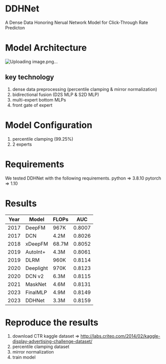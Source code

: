 # DDHNet
A Dense Data Honoring Nerual Network Model for Click-Through Rate Predicton 
# Model Architecture
![Uploading image.png…]()

## key technology
1. dense data preprocessing (percentile clamping & mirror normalization)
2. bidirectional fusion (D2S MLP & S2D MLP)
3. multi-expert bottom MLPs
4. front gate of expert

# Model Configuration 
1. percentile clamping (99.25%)
2. 2 experts
   
# Requirements
We tested DDHNet with the following requirements.
python => 3.8.10
pytorch => 1.10

# Results
| Year | Model | FLOPs | AUC | 
| ---- | ----- | ----- | --- |
| 2017 | DeepFM | 967K | 0.8007 |
| 2017 | DCN | 4.2M | 0.8026 |
| 2018 | xDeepFM | 68.7M | 0.8052 |
| 2019 | AutoInt+ | 4.3M | 0.8061 |
| 2019 | DLRM | 960K | 0.8114 |
| 2020 | Deeplight | 970K | 0.8123 |
| 2020 | DCN v2 | 6.3M | 0.8115 |
| 2021 | MaskNet | 4.6M | 0.8131 |
| 2023 | FinalMLP | 4.9M | 0.8149 |
| 2023 | DDHNet | 3.3M | 0.8159 |

# Reproduce the results 
1. download CTR kaggle dataset => http://labs.criteo.com/2014/02/kaggle-display-advertising-challenge-dataset/
2. percentile clamping dataset
3. mirror normalization
4. train model
